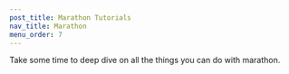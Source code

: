 ```yaml
---
post_title: Marathon Tutorials
nav_title: Marathon
menu_order: 7
---
```


Take some time to deep dive on all the things you can do with marathon.
